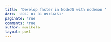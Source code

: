 ```yaml
---
title: 'Develop faster in NodeJS with nodemon '
date: '2017-01-31 09:56:51'
paginate: true
comments: true
author: musikele
layout: post
---
```

